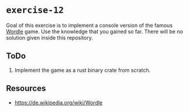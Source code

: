 # `exercise-12`
Goal of this exercise is to implement a console version of the famous [Wordle](https://de.wikipedia.org/wiki/Wordle) game.
Use the knowledge that you gained so far. There will be no solution given inside this repository.

## ToDo
1. Implement the game as a rust binary crate from scratch.

## Resources
- https://de.wikipedia.org/wiki/Wordle

